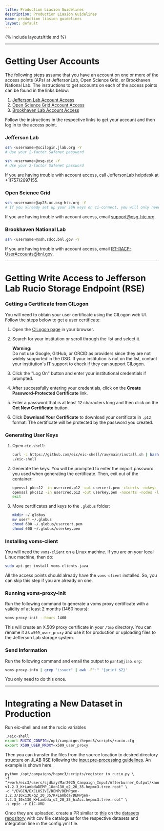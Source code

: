 ```yaml
---
title: Production Liasion Guidelines
description: Production Liasion Guidelines
name: production liasion guidelines
layout: default
---
```


{% include layouts/title.md %}

---
# Getting User Accounts

The following steps assume that you have an account on one or more of the access points (APs) at JeffersonLab, Open Science Grid, or Brookhaven National Lab. The instructions to get accounts on each of the access points can be found in the links below:
1. [Jefferson Lab Account Access](https://misportal.jlab.org/jlabAccess/)
2. [Open Science Grid Account Access](https://https://www.ci-connect.net/signup)
3. [Brookhaven Lab Account Access](https://www.sdcc.bnl.gov/information/getting-started/new-user-account)

Follow the instructions in the respective links to get your account and then log in to the access point.

### Jefferson Lab
```bash
ssh <username>@scilogin.jlab.org -Y
# Use your 2-factor Safenet password
```
```bash
ssh <username>@osg-eic -Y
# Use your 2-factor Safenet password
```

If you are having trouble with account access, call JeffersonLab helpdesk at +1(757)2697155.

### Open Science Grid
```bash
ssh <username>@ap23.uc.osg-htc.org -Y
# If you already set up your SSH keys on ci-connect, you will only need to enter your 2-factor password
```

If you are having trouble with account access, email support@osg-htc.org.

### Brookhaven National Lab
```bash
ssh <username>@ssh.sdcc.bnl.gov -Y
```

If you are having trouble with account access, email RT-RACF-UserAccounts@bnl.gov.


---
# Getting Write Access to Jefferson Lab Rucio Storage Endpoint (RSE)
### Getting a Certificate from CILogon

You will need to obtain your user certificate using the CILogon web UI. Follow the steps below to get a user certificate:

1. Open the [CILogon page](https://cilogon.org) in your browser.
2. Search for your institution or scroll through the list and select it.
   
   **Warning:**  
   Do not use Google, GitHub, or ORCID as providers since they are not widely supported in the OSG. If your institution is not on the list, contact your institution's IT support to check if they can support CILogon.

3. Click the "Log On" button and enter your institutional credentials if prompted.
4. After successfully entering your credentials, click on the **Create Password-Protected Certificate** link.
5. Enter a password that is at least 12 characters long and then click on the **Get New Certificate** button.
6. Click **Download Your Certificate** to download your certificate in `.p12` format. The certificate will be protected by the password you created.



### Generating User Keys

1. Open `eic-shell`:
    ```bash
    curl -L https://github.com/eic/eic-shell/raw/main/install.sh | bash
    ./eic-shell
    ```
2. Generate the keys. You will be prompted to enter the import password you used when generating the certificate. Then, exit out of the container:
    ```bash
    openssl pkcs12 -in usercred.p12 -out usercert.pem -clcerts -nokeys -legacy
    openssl pkcs12 -in usercred.p12 -out userkey.pem -nocerts -nodes -legacy
    exit
    ```
3. Move certificates and keys to the `.globus` folder:
    ```bash
    mkdir ~/.globus
    mv user* ~/.globus
    chmod 600 ~/.globus/usercert.pem
    chmod 600 ~/.globus/userkey.pem
    ```



### Installing voms-client

You will need the `voms-client` on a Linux machine. If you are on your local Linux machine, then do:

```bash
sudo apt-get install voms-clients-java
```
All the access points should already have the `voms-client` installed. So, you can skip this step if you are already on one. 



### Running voms-proxy-init

Run the following command to generate a voms proxy certificate with a validity of at least 2 months (1460 hours):

```bash
voms-proxy-init --hours 1460
```

This will create an X.509 proxy certificate in your `/tmp` directory. You can rename it as `x509_user_proxy` and use it for production or uploading files to the Jefferson Lab storage system.



### Send Information

Run the following command and email the output to `panta@jlab.org`:

```bash
voms-proxy-info | grep "issuer" | awk -F":" '{print $2}'
```
You only need to do this once. 

---
# Integrating a New Dataset in Production

Run eic-shell and set the rucio variables
```bash
./eic-shell
export RUCIO_CONFIG=/opt/campaigns/hepmc3/scripts/rucio.cfg
export X509_USER_PROXY=x509_user_proxy
```

Then you can transfer the files from the source location to desired directory structure on JLAB RSE following the [input pre-processing guidelines](https://eic.github.io/epic-prod/documentation/input_preprocessing.html). An example is shown here:
```
python /opt/campaigns/hepmc3/scripts/register_to_rucio.py \
-f "/work/eic3/users/sjdkay/Mar2025_Campaign_Input/Afterburner_Output/kaonLambda/10on130/DEMPgen-v1.2.3_K+LambdaDEMP_10on130_q2_20_35.hepmc3.tree.root" \
-d "/EVGEN/EXCLUSIVE/DEMP/DEMPgen-1.2.3/10x130/q2_20_35/K+Lambda/DEMPgen-1.2.3_10x130_K+Lambda_q2_20_35_hiAcc.hepmc3.tree.root" \
-s epic -r EIC-XRD
```

Once they are uploaded, create a PR similar to [this](https://eicweb.phy.anl.gov/EIC/campaigns/datasets/-/merge_requests/94/diffs) on the [datasets repository](https://github.com/eic/simulation_campaign_datasets/) with csv file catalogues for the respective datasets and integration line in the config.yml file. 
